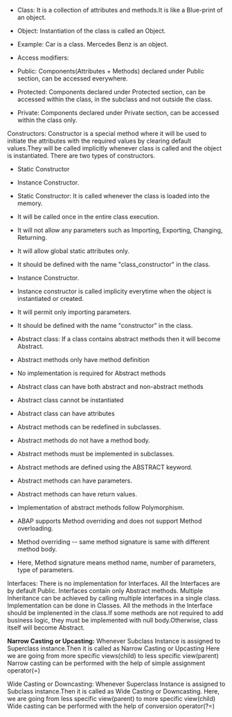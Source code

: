 * Class: It is a collection of attributes and methods.It is like a Blue-print of an object.
* Object: Instantiation of the class is called an Object.
* Example: Car is a class. Mercedes Benz is an object.

* Access modifiers: 
* Public: Components(Attributes + Methods) declared under Public section, can be accessed everywhere.
* Protected: Components declared under Protected section, can be accessed within the class, in the subclass and not outside the class.
* Private: Components declared under Private section, can be accessed within the class only. 

Constructors:
Constructor is a special method where it will be used to initiate the attributes with the required values by clearing default values.They will be called implicitly whenever 
class is called and the object is instantiated.
There are two types of constructors.
* Static Constructor
* Instance Constructor.
* Static Constructor: It is called whenever the class is loaded into the memory.
* It will be called once in the entire class execution.
* It will not allow any parameters such as Importing, Exporting, Changing, Returning.
* It will allow global static attributes only.
* It should be defined with the name "class_constructor" in the class.
* Instance Constructor.
* Instance constructor is called implicity everytime when the object is instantiated or created.
* It will permit only importing parameters.
* It should be defined with the name "constructor" in the class.

* Abstract class: If a class contains abstract methods then it will become Abstract.
* Abstract methods only have method definition
* No implementation is required for Abstract methods
* Abstract class can have both abstract and non-abstract methods
* Abstract class cannot be instantiated
* Abstract class can have attributes
* Abstract methods can be redefined in subclasses.
* Abstract methods do not have a method body.
* Abstract methods must be implemented in subclasses.
* Abstract methods are defined using the ABSTRACT keyword.
* Abstract methods can have parameters.
* Abstract methods can have return values.
* Implementation of abstract methods follow Polymorphism.
* ABAP supports Method overriding and does not support Method overloading.
* Method overriding -- same method signature is same with different method body.
* Here, Method signature means method name, number of parameters, type of parameters.





Interfaces:
There is no implementation for Interfaces.
All the Interfaces are by default Public.
Interfaces contain only Abstract methods.
Multiple Inheritance can be achieved by calling multiple interfaces in a single class.
Implementation can be done in Classes.
All the methods in the Interface should be implenented in the class.If some methods are not required to add business logic, they must be implemented with null body.Otherwise,
class itself will become Abstract.




**Narrow Casting or Upcasting:**
Whenever Subclass Instance is assigned to Superclass instance.Then it is called
as Narrow Casting or Upcasting
Here we are going from more specific views(child) to less specific view(parent)
Narrow casting can be performed with the help of simple assignment operator(=)

Wide Casting or Downcasting:
Whenever Superclass Instance is assigned to Subclass instance.Then it is called
as Wide Casting or Downcasting.
Here, we are going from less specific view(parent) to more specific view(child)
Wide casting can be performed with the help of conversion operator(?=)
